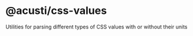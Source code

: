 # @acusti/css-values

Utilities for parsing different types of CSS values with or without their
units

